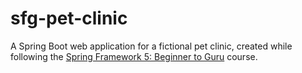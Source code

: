 # sfg-pet-clinic
A Spring Boot web application for a fictional pet clinic, created while following the [Spring Framework 5: Beginner to Guru](https://www.udemy.com/spring-framework-5-beginner-to-guru/) course.
